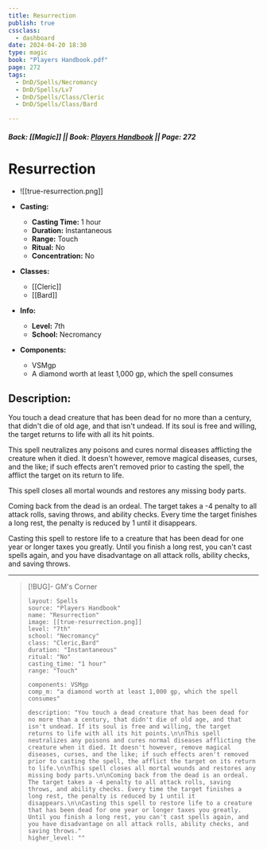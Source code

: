 ```yaml
---
title: Resurrection
publish: true
cssclass:
  - dashboard
date: 2024-04-20 18:30
type: magic
book: "Players Handbook.pdf"
page: 272
tags:
  - DnD/Spells/Necromancy
  - DnD/Spells/Lv7
  - DnD/Spells/Class/Cleric
  - DnD/Spells/Class/Bard

---
```


##### Back: [[Magic]] || Book: [Players Handbook](https://drive.google.com/drive/folders/1O5bhpYizcIT5xxAoLOuzCRht_PVS7VSG?usp=sharing) || Page: 272

# Resurrection
- ![[true-resurrection.png]]
- **Casting:**
    - **Casting Time:** 1 hour
    - **Duration:** Instantaneous
    - **Range:** Touch
    - **Ritual:** No
    - **Concentration:** No
- **Classes:**
    - [[Cleric]]
    - [[Bard]]

- **Info:**
    - **Level:** 7th
    - **School:** Necromancy
- **Components:**
    - VSMgp
    - A diamond worth at least 1,000 gp, which the spell consumes

## Description:
You touch a dead creature that has been dead for no more than a century, that didn't die of old age, and that isn't undead. If its soul is free and willing, the target returns to life with all its hit points.

This spell neutralizes any poisons and cures normal diseases afflicting the creature when it died. It doesn't however, remove magical diseases, curses, and the like; if such effects aren't removed prior to casting the spell, the afflict the target on its return to life.

This spell closes all mortal wounds and restores any missing body parts.

Coming back from the dead is an ordeal. The target takes a -4 penalty to all attack rolls, saving throws, and ability checks. Every time the target finishes a long rest, the penalty is reduced by 1 until it disappears.

Casting this spell to restore life to a creature that has been dead for one year or longer taxes you greatly. Until you finish a long rest, you can't cast spells again, and you have disadvantage on all attack rolls, ability checks, and saving throws.



---

> [!BUG]- GM's Corner
>
> ```statblock
> layout: Spells
> source: "Players Handbook"
> name: "Resurrection"
> image: [[true-resurrection.png]]
> level: "7th"
> school: "Necromancy"
> class: "Cleric,Bard"
> duration: "Instantaneous"
> ritual: "No"
> casting_time: "1 hour"
> range: "Touch"
>
> components: VSMgp
> comp_m: "a diamond worth at least 1,000 gp, which the spell consumes"
>
> description: "You touch a dead creature that has been dead for no more than a century, that didn't die of old age, and that isn't undead. If its soul is free and willing, the target returns to life with all its hit points.\n\nThis spell neutralizes any poisons and cures normal diseases afflicting the creature when it died. It doesn't however, remove magical diseases, curses, and the like; if such effects aren't removed prior to casting the spell, the afflict the target on its return to life.\n\nThis spell closes all mortal wounds and restores any missing body parts.\n\nComing back from the dead is an ordeal. The target takes a -4 penalty to all attack rolls, saving throws, and ability checks. Every time the target finishes a long rest, the penalty is reduced by 1 until it disappears.\n\nCasting this spell to restore life to a creature that has been dead for one year or longer taxes you greatly. Until you finish a long rest, you can't cast spells again, and you have disadvantage on all attack rolls, ability checks, and saving throws."
> higher_level: ""
> ```
